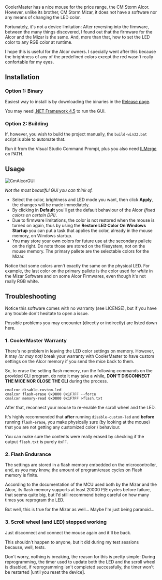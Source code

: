 CoolerMaster has a nice mouse for the price range, the CM Storm Alcor. However, unlike its brother, CM Storm Mizar, it does not have a software nor any means of changing the LED color.

Fortunately, it's not a device limitation: After reversing into the firmware, between the many things discovered, I found out that the firmware for the Alcor and the Mizar is the same. And, more than that, how to set the LED color to any RGB color at runtime.

I hope this is useful for the Alcor owners. I specially went after this because the brightness of any of the predefined colors except the red wasn't really confortable for my eyes.

## Installation

### Option 1: Binary

Easiest way to install is by downloading the binaries in the [Release page](https://github.com/thelink2012/cmalcor/releases).

You may need [.NET Framework 4.5](https://www.microsoft.com/pt-br/download/details.aspx?id=30653) to run the GUI.

### Option 2: Building

If, however, you wish to build the project manually, the `build-win32.bat` script is able to automate that.

Run it from the Visual Studio Command Prompt, plus you also need [ILMerge](https://www.microsoft.com/en-us/download/details.aspx?id=17630) on PATH.

## Usage

![CmAlcorGUI](http://i.imgur.com/ZpXAZWM.png)

_Not the most beautiful GUI you can think of._

 + Select the color, brightness and LED mode you want, then click **Apply**, the changes will be made immediately.
 + By clicking in **Default** you'll get the default behaviour of the Alcor _(fixed colors on certain DPI)_.
 + Due to firmware limitations, the color is not restored when the mouse is turned on again, thus by using the **Restore LED Color On Windows Startup** you can put a task that applies the color, already in the mouse memory, on Windows startup.
 + You may store your own colors for future use at the secondary pallete on the right. Do note those are stored on the filesystem, not on the mouse memory. The primary pallete are the selectable colors for the Mizar.

Notice that some colors aren't exactly the same on the physical LED. For example, the last color on the primary pallete is the color used for *white* in the Mizar Software and on some Alcor Firmwares, even though it's not really RGB white.

## Troubleshooting

Notice this software comes with no warranty (see LICENSE), but if you have any trouble don't hesitate to open a issue.

Possible problems you may encounter (directly or indirectly) are listed down here.

### 1. CoolerMaster Warranty

There's no problem in leaving the LED color settings on memory. However, it may _(or may not)_ break your warranty with CoolerMaster to have custom settings on the Alcor memory if you send the mice back to them.

So, to erase the setting flash memory, run the following commands on the provided CLI program, do note it may take a while, **DON'T DISCONNECT THE MICE NOR CLOSE THE CLI** during the process.

    cmalcor disable-custom-led
    cmalcor flash-erase 0xD800 0x1F7FF --force
    cmalcor memory-read 0xD800 0x1F7FF >flash.txt
    
After that, reconnect your mouse to re-enable the scroll wheel and the LED.

It's highly recommended that **after** running `disable-custom-led` and **before** running `flash-erase`, you make physically sure (by looking at the mouse) that you are not getting any customized color / behaviour.

You can make sure the contents were really erased by checking if the output `flash.txt` is purely `0xFF`.

### 2. Flash Endurance

The settings are stored in a flash memory embedded on the microcontroller, and, as you may know, the amount of program/erase cycles on Flash memory is finite.

According to the documentation of the MCU used both by the Mizar and the Alcor, its flash memory supports at least 20000 P/E cycles before failure, that seems quite big, but I'd still recommend being careful on how many times you reprogram the LED.

But well, this is true for the Mizar as well... Maybe I'm just being paranoid...

### 3. Scroll wheel (and LED) stopped working

Just disconnect and connect the mouse again and it'll be back.

This shouldn't happen to anyone, but it did during my test sessions because, well, tests.

Don't worry, nothing is breaking, the reason for this is pretty simple: During reprogramming, the timer used to update both the LED and the scroll wheel is disabled, if reprogramming isn't completed successfully, the timer won't be restarted [until you reset the device].
